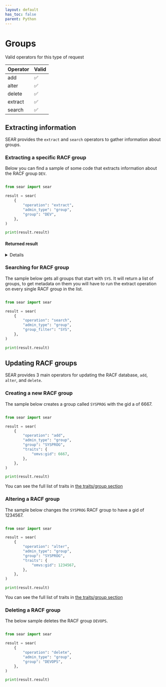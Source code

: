 ```yaml
---
layout: default
has_toc: false
parent: Python
---
```



# Groups

Valid operators for this type of request

<div class="valid-operation-table" markdown="block">

| Operator | Valid |
|----------|-------|
| add      | ✅    |
| alter    | ✅    |
| delete   | ✅    |
| extract  | ✅    |
| search   | ✅    |

</div>

## Extracting information

SEAR provides the `extract` and `search` operators to gather information about groups.

### Extracting a specific RACF group

Below you can find a sample of some code that extracts information about the RACF group `DEV`.

```python

from sear import sear

result = sear(
    {
        "operation": "extract",
        "admin_type": "group",
        "group": "DEV",
    },
)

print(result.result)
```

#### Returned result

<details>

```python
{
  "profile": {
    "base": {
      "base:connected_users": [
        {
          "base:connected_user_authority": "USE",
          "base:connected_userid": "ESWIFT"
        }
      ],
      "base:create_date": "10/11/23",
      "base:owner": "ESWIFT",
      "base:superior_group": "SYS1",
      "base:terminal_universal_access": true,
      "base:universal": false
    },
    "omvs": {
      "omvs:gid": 24
    }
  },
  "return_codes": {
    "racf_reason_code": 0,
    "racf_return_code": 0,
    "saf_return_code": 0,
    "sear_return_code": 0
  }
}
```

</details>

### Searching for RACF group

The sample below gets all groups that start with `SYS`. It will return a list of groups, to get metadata on them you will have to run the extract operation on every single RACF group in the list.

```python

from sear import sear

result = sear(
    {
        "operation": "search",
        "admin_type": "group",
        "group_filter": "SYS",
    },
)

print(result.result)
```

## Updating RACF groups

SEAR provides 3 main operators for updating the RACF database, `add`, `alter`, and `delete`.

### Creating a new RACF group

The sample below creates a group called `SYSPROG` with the gid a of 6667.

```python

from sear import sear

result = sear(
    {
        "operation": "add",
        "admin_type": "group",
        "group": "SYSPROG",
        "traits": {
            "omvs:gid": 6667,
        },
    },
)

print(result.result)
```

You can see the full list of traits in [the traits/group section](https://mainframe-renewal-project.github.io/sear-docs/traits/group/)

### Altering a RACF group

The sample below changes the `SYSPROG` RACF group to have a gid of 1234567.

```python

from sear import sear

result = sear(
    {
        "operation": "alter",
        "admin_type": "group",
        "group": "SYSPROG",
        "traits": {
            "omvs:gid": 1234567,
        },
    },
)

print(result.result)
```

You can see the full list of traits in [the traits/group section](https://mainframe-renewal-project.github.io/sear-docs/traits/group/)

### Deleting a RACF group

The below sample deletes the RACF group `DEVOPS`.

```python

from sear import sear

result = sear(
    {
        "operation": "delete",
        "admin_type": "group",
        "group": "DEVOPS",
    },
)

print(result.result)
```
